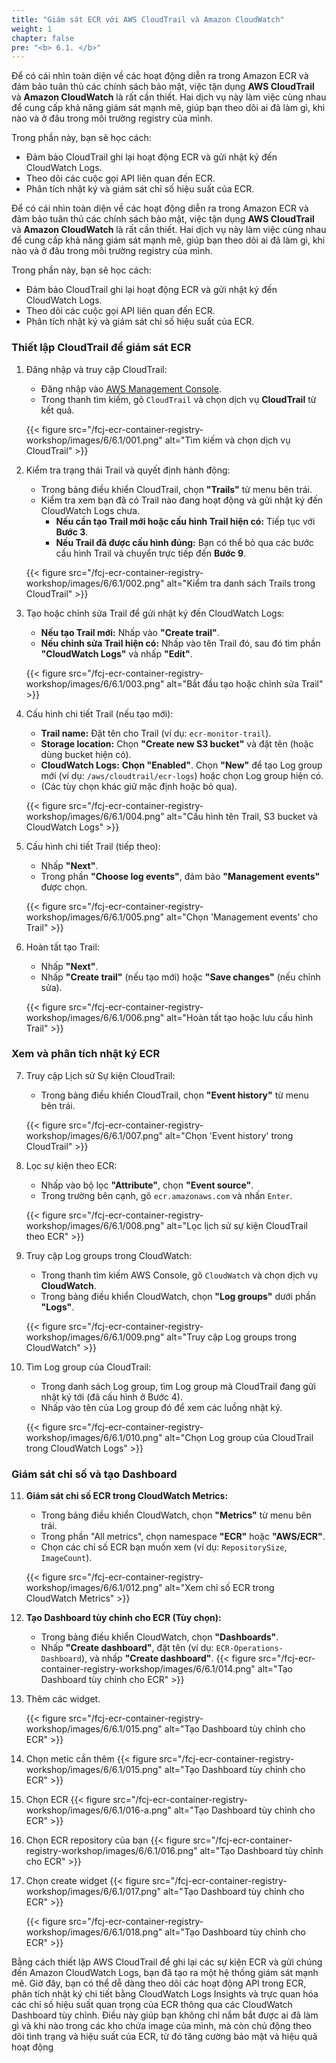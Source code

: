 ```yaml
---
title: "Giám sát ECR với AWS CloudTrail và Amazon CloudWatch"
weight: 1
chapter: false
pre: "<b> 6.1. </b>"
---
```


Để có cái nhìn toàn diện về các hoạt động diễn ra trong Amazon ECR và đảm bảo tuân thủ các chính sách bảo mật, việc tận dụng **AWS CloudTrail** và **Amazon CloudWatch** là rất cần thiết. Hai dịch vụ này làm việc cùng nhau để cung cấp khả năng giám sát mạnh mẽ, giúp bạn theo dõi ai đã làm gì, khi nào và ở đâu trong môi trường registry của mình.

Trong phần này, bạn sẽ học cách:

* Đảm bảo CloudTrail ghi lại hoạt động ECR và gửi nhật ký đến CloudWatch Logs.
* Theo dõi các cuộc gọi API liên quan đến ECR.
* Phân tích nhật ký và giám sát chỉ số hiệu suất của ECR.

Để có cái nhìn toàn diện về các hoạt động diễn ra trong Amazon ECR và đảm bảo tuân thủ các chính sách bảo mật, việc tận dụng **AWS CloudTrail** và **Amazon CloudWatch** là rất cần thiết. Hai dịch vụ này làm việc cùng nhau để cung cấp khả năng giám sát mạnh mẽ, giúp bạn theo dõi ai đã làm gì, khi nào và ở đâu trong môi trường registry của mình.

Trong phần này, bạn sẽ học cách:

* Đảm bảo CloudTrail ghi lại hoạt động ECR và gửi nhật ký đến CloudWatch Logs.
* Theo dõi các cuộc gọi API liên quan đến ECR.
* Phân tích nhật ký và giám sát chỉ số hiệu suất của ECR.

### Thiết lập CloudTrail để giám sát ECR

1.  Đăng nhập và truy cập CloudTrail:
    * Đăng nhập vào [AWS Management Console](https://aws.amazon.com/console/).
    * Trong thanh tìm kiếm, gõ `CloudTrail` và chọn dịch vụ **CloudTrail** từ kết quả.

    {{< figure src="/fcj-ecr-container-registry-workshop/images/6/6.1/001.png" alt="Tìm kiếm và chọn dịch vụ CloudTrail" >}}

2.  Kiểm tra trạng thái Trail và quyết định hành động:
    * Trong bảng điều khiển CloudTrail, chọn **"Trails"** từ menu bên trái.
    * Kiểm tra xem bạn đã có Trail nào đang hoạt động và gửi nhật ký đến CloudWatch Logs chưa.
        * **Nếu cần tạo Trail mới hoặc cấu hình Trail hiện có:** Tiếp tục với **Bước 3**.
        * **Nếu Trail đã được cấu hình đúng:** Bạn có thể bỏ qua các bước cấu hình Trail và chuyển trực tiếp đến **Bước 9**.

    {{< figure src="/fcj-ecr-container-registry-workshop/images/6/6.1/002.png" alt="Kiểm tra danh sách Trails trong CloudTrail" >}}

3.  Tạo hoặc chỉnh sửa Trail để gửi nhật ký đến CloudWatch Logs:
    * **Nếu tạo Trail mới:** Nhấp vào **"Create trail"**.
    * **Nếu chỉnh sửa Trail hiện có:** Nhấp vào tên Trail đó, sau đó tìm phần **"CloudWatch Logs"** và nhấp **"Edit"**.

    {{< figure src="/fcj-ecr-container-registry-workshop/images/6/6.1/003.png" alt="Bắt đầu tạo hoặc chỉnh sửa Trail" >}}

4.  Cấu hình chi tiết Trail (nếu tạo mới):
    * **Trail name:** Đặt tên cho Trail (ví dụ: `ecr-monitor-trail`).
    * **Storage location:** Chọn **"Create new S3 bucket"** và đặt tên (hoặc dùng bucket hiện có).
    * **CloudWatch Logs:** **Chọn "Enabled"**. Chọn **"New"** để tạo Log group mới (ví dụ: `/aws/cloudtrail/ecr-logs`) hoặc chọn Log group hiện có.
    * (Các tùy chọn khác giữ mặc định hoặc bỏ qua).

    {{< figure src="/fcj-ecr-container-registry-workshop/images/6/6.1/004.png" alt="Cấu hình tên Trail, S3 bucket và CloudWatch Logs" >}}

5.  Cấu hình chi tiết Trail (tiếp theo):
    * Nhấp **"Next"**.
    * Trong phần **"Choose log events"**, đảm bảo **"Management events"** được chọn.

    {{< figure src="/fcj-ecr-container-registry-workshop/images/6/6.1/005.png" alt="Chọn 'Management events' cho Trail" >}}

6.  Hoàn tất tạo Trail:
    * Nhấp **"Next"**.
    * Nhấp **"Create trail"** (nếu tạo mới) hoặc **"Save changes"** (nếu chỉnh sửa).

    {{< figure src="/fcj-ecr-container-registry-workshop/images/6/6.1/006.png" alt="Hoàn tất tạo hoặc lưu cấu hình Trail" >}}

### Xem và phân tích nhật ký ECR

7.  Truy cập Lịch sử Sự kiện CloudTrail:
    * Trong bảng điều khiển CloudTrail, chọn **"Event history"** từ menu bên trái.

    {{< figure src="/fcj-ecr-container-registry-workshop/images/6/6.1/007.png" alt="Chọn 'Event history' trong CloudTrail" >}}

8.  Lọc sự kiện theo ECR:
    * Nhấp vào bộ lọc **"Attribute"**, chọn **"Event source"**.
    * Trong trường bên cạnh, gõ `ecr.amazonaws.com` và nhấn `Enter`.

    {{< figure src="/fcj-ecr-container-registry-workshop/images/6/6.1/008.png" alt="Lọc lịch sử sự kiện CloudTrail theo ECR" >}}

9.  Truy cập Log groups trong CloudWatch:
    * Trong thanh tìm kiếm AWS Console, gõ `CloudWatch` và chọn dịch vụ **CloudWatch**.
    * Trong bảng điều khiển CloudWatch, chọn **"Log groups"** dưới phần **"Logs"**.

    {{< figure src="/fcj-ecr-container-registry-workshop/images/6/6.1/009.png" alt="Truy cập Log groups trong CloudWatch" >}}

10. Tìm Log group của CloudTrail:
    * Trong danh sách Log group, tìm Log group mà CloudTrail đang gửi nhật ký tới (đã cấu hình ở Bước 4).
    * Nhấp vào tên của Log group đó để xem các luồng nhật ký.

    {{< figure src="/fcj-ecr-container-registry-workshop/images/6/6.1/010.png" alt="Chọn Log group của CloudTrail trong CloudWatch Logs" >}}


### Giám sát chỉ số và tạo Dashboard

11. **Giám sát chỉ số ECR trong CloudWatch Metrics:**
    * Trong bảng điều khiển CloudWatch, chọn **"Metrics"** từ menu bên trái.
    * Trong phần "All metrics", chọn namespace **"ECR"** hoặc **"AWS/ECR"**.
    * Chọn các chỉ số ECR bạn muốn xem (ví dụ: `RepositorySize`, `ImageCount`).

    {{< figure src="/fcj-ecr-container-registry-workshop/images/6/6.1/012.png" alt="Xem chỉ số ECR trong CloudWatch Metrics" >}}

12. **Tạo Dashboard tùy chỉnh cho ECR (Tùy chọn):**
    * Trong bảng điều khiển CloudWatch, chọn **"Dashboards"**.
    * Nhấp **"Create dashboard"**, đặt tên (ví dụ: `ECR-Operations-Dashboard`), và nhấp **"Create dashboard"**.
      {{< figure src="/fcj-ecr-container-registry-workshop/images/6/6.1/014.png" alt="Tạo Dashboard tùy chỉnh cho ECR" >}}

13. Thêm các widget.
    
      {{< figure src="/fcj-ecr-container-registry-workshop/images/6/6.1/015.png" alt="Tạo Dashboard tùy chỉnh cho ECR" >}}
14. Chọn metic cần thêm
    {{< figure src="/fcj-ecr-container-registry-workshop/images/6/6.1/015.png" alt="Tạo Dashboard tùy chỉnh cho ECR" >}}
15. Chọn ECR
    {{< figure src="/fcj-ecr-container-registry-workshop/images/6/6.1/016-a.png" alt="Tạo Dashboard tùy chỉnh cho ECR" >}}
16. Chọn ECR repository của bạn
    {{< figure src="/fcj-ecr-container-registry-workshop/images/6/6.1/016.png" alt="Tạo Dashboard tùy chỉnh cho ECR" >}}
17. Chọn create widget
    {{< figure src="/fcj-ecr-container-registry-workshop/images/6/6.1/017.png" alt="Tạo Dashboard tùy chỉnh cho ECR" >}}

    {{< figure src="/fcj-ecr-container-registry-workshop/images/6/6.1/018.png" alt="Tạo Dashboard tùy chỉnh cho ECR" >}}

Bằng cách thiết lập AWS CloudTrail để ghi lại các sự kiện ECR và gửi chúng đến Amazon CloudWatch Logs, bạn đã tạo ra một hệ thống giám sát mạnh mẽ. Giờ đây, bạn có thể dễ dàng theo dõi các hoạt động API trong ECR, phân tích nhật ký chi tiết bằng CloudWatch Logs Insights và trực quan hóa các chỉ số hiệu suất quan trọng của ECR thông qua các CloudWatch Dashboard tùy chỉnh. Điều này giúp bạn không chỉ nắm bắt được ai đã làm gì và khi nào trong các kho chứa image của mình, mà còn chủ động theo dõi tình trạng và hiệu suất của ECR, từ đó tăng cường bảo mật và hiệu quả hoạt động
